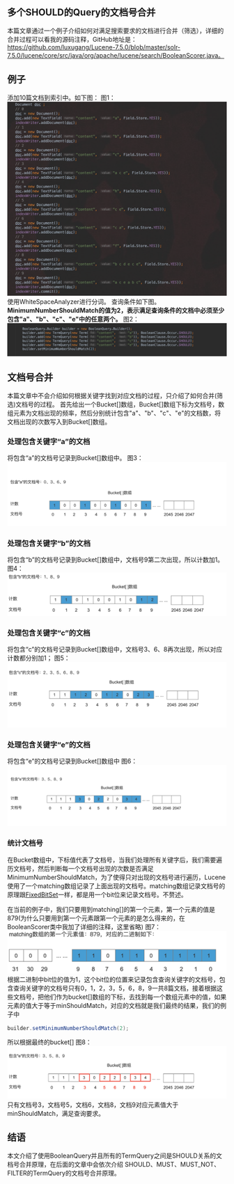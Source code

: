 ## 多个SHOULD的Query的文档号合并
本篇文章通过一个例子介绍如何对满足搜索要求的文档进行合并（筛选），详细的合并过程可以看我的源码注释，GitHub地址是：https://github.com/luxugang/Lucene-7.5.0/blob/master/solr-7.5.0/lucene/core/src/java/org/apache/lucene/search/BooleanScorer.java。
## 例子
添加10篇文档到索引中。如下图：
图1：
<img src="多个SHOULD文档号合并-image/1.png" style="zoom:50%">
使用WhiteSpaceAnalyzer进行分词。
查询条件如下图。**MinimumNumberShouldMatch的值为2，表示满足查询条件的文档中必须至少包含"a"、"b"、"c"、"e"中的任意两个。**
图2：
<img src="多个SHOULD文档号合并-image/2.png" style="zoom:50%">

## 文档号合并
本篇文章中不会介绍如何根据关键字找到对应文档的过程，只介绍了如何合并(筛选)文档号的过程。
首先给出一个Bucket[]数组，Bucket[]数组下标为文档号，数组元素为文档出现的频率，然后分别统计包含"a"、"b"、"c"、"e"的文档数，将文档出现的次数写入到Bucket[]数组。

### 处理包含关键字“a”的文档
将包含“a”的文档号记录到Bucket[]数组中。
图3：
<img src="多个SHOULD文档号合并-image/3.png" style="zoom:50%">

### 处理包含关键字“b”的文档
将包含“b”的文档号记录到Bucket[]数组中，文档号9第二次出现，所以计数加1。
图4：
<img src="多个SHOULD文档号合并-image/4.png" style="zoom:50%">

### 处理包含关键字“c”的文档
将包含“c”的文档号记录到Bucket[]数组中，文档号3、6、8再次出现，所以对应计数都分别加1；
图5：
<img src="多个SHOULD文档号合并-image/5.png" style="zoom:50%">

### 处理包含关键字“e”的文档
将包含“e”的文档号记录到Bucket[]数组中
图6：
<img src="多个SHOULD文档号合并-image/6.png" style="zoom:50%">

### 统计文档号
在Bucket数组中，下标值代表了文档号，当我们处理所有关键字后，我们需要遍历文档号，然后判断每一个文档号出现的次数是否满足MinimumNumberShouldMatch，为了使得只对出现的文档号进行遍历，Lucene使用了一个matching数组记录了上面出现的文档号。matching数组记录文档号的原理跟[FixedBitSet](http://www.amazingkoala.com.cn/Lucene/gongjulei/2019/0404/45.html)一样，都是用一个bit位来记录文档号。不赘述。

在当前的例子中，我们只要用到matching[]的第一个元素，第一个元素的值是879(为什么只要用到第一个元素跟第一个元素的是怎么得来的，在BooleanScorer类中我加了详细的注释，这里省略)
图7：
<img src="多个SHOULD文档号合并-image/7.png" style="zoom:50%">
根据二进制中bit位的值为1，这个bit位的位置来记录包含查询关键字的文档号，包含查询关键字的文档号只有0，1，2，3，5，6，8，9一共8篇文档，接着根据这些文档号，把他们作为bucket[]数组的下标，去找到每一个数组元素中的值，如果元素的值大于等于minShouldMatch，对应的文档就是我们最终的结果，我们的例子中

```java
builder.setMinimumNumberShouldMatch(2);
```
所以根据最终的bucket[]
图8：
<img src="多个SHOULD文档号合并-image/8.png" style="zoom:50%">
只有文档号3，文档号5，文档6，文档8，文档9对应元素值大于minShouldMatch，满足查询要求。

## 结语
本文介绍了使用BooleanQuery并且所有的TermQuery之间是SHOULD关系的文档号合并原理，在后面的文章中会依次介绍 SHOULD、MUST、MUST_NOT、FILTER的TermQuery的文档号合并原理。







